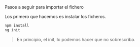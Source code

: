 Pasos a seguir para importar el fichero

Los primero que hacemos es instalar los ficheros.

```bash
npm install
ng init
```
> En principio, el init, lo podemos hacer que no sobrescriba.